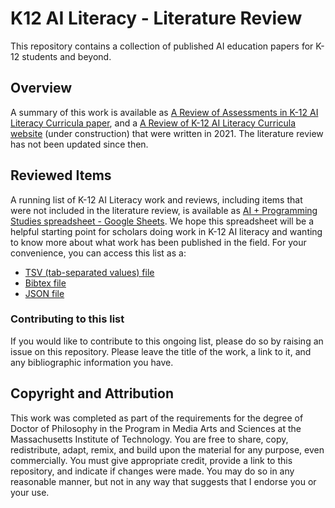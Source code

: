 # K12 AI Literacy - Literature Review
This repository contains a collection of published AI education papers for K-12 students and beyond.

## Overview
A summary of this work is available as [A Review of Assessments in K-12 AI Literacy Curricula paper](https://randi-c-dubs.github.io/K12-AI-ed/Constructionist_AI_Assessments.pdf), and a [A Review of K-12 AI Literacy Curricula website](https://randi-c-dubs.github.io/K12-AI-ed/) (under construction) that were written in 2021. The literature review has not been updated since then.

## Reviewed Items
A running list of K-12 AI Literacy work and reviews, including items that were not included in the literature review, is available as [AI + Programming Studies spreadsheet - Google Sheets](https://docs.google.com/spreadsheets/d/1Pxm1rNao60V-twYn2EgR2uNZnVZeyOL_PfSwokLzf2w/edit#gid=1001881592). We hope this spreadsheet will be a helpful starting point for scholars doing work in K-12 AI literacy and wanting to know more about what work has been published in the field.
For your convenience, you can access this list as a:
* [TSV (tab-separated values) file](https://randi-c-dubs.github.io/K12-AI-ed/AI_Studies.txt)
* [Bibtex file](https://randi-c-dubs.github.io/K12-AI-ed/refs.bib)
* [JSON file](https://randi-c-dubs.github.io/K12-AI-ed/studies.json)

### Contributing to this list
If you would like to contribute to this ongoing list, please do so by raising an issue on this repository. Please leave the title of the work, a link to it, and any bibliographic information you have.

## Copyright and Attribution
This work was completed as part of the requirements for the degree of Doctor of Philosophy in the Program in Media Arts and Sciences at the Massachusetts Institute of Technology. You are free to share, copy, redistribute, adapt, remix, and build upon the material for any purpose, even commercially. You must give appropriate credit, provide a link to this repository, and indicate if changes were made. You may do so in any reasonable manner, but not in any way that suggests that I endorse you or your use.
